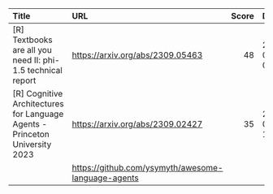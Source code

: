 | Title                                                                       | URL                                                |   Score | Date                |
|:----------------------------------------------------------------------------|:---------------------------------------------------|--------:|:--------------------|
| [R] Textbooks are all you need II: phi-1.5 technical report                 | https://arxiv.org/abs/2309.05463                   |      48 | 2023-09-12 05:17:24 |
| [R] Cognitive Architectures for Language Agents - Princeton University 2023 | https://arxiv.org/abs/2309.02427                   |      35 | 2023-09-11 19:10:50 |
|                                                                             | https://github.com/ysymyth/awesome-language-agents |         |                     |